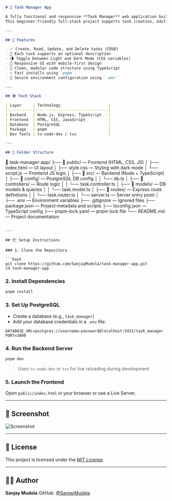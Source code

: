 
```markdown
# 📝 Task Manager App

A fully functional and responsive **Task Manager** web application built with a **TypeScript-based Node.js backend**, **PostgreSQL database**, and a clean **vanilla JavaScript frontend**.  
This beginner-friendly full-stack project supports task creation, editing, deletion, and dark mode — all implemented with best practices and modern tooling.

---

## 🚀 Features

- ✅ Create, Read, Update, and Delete tasks (CRUD)
- 📝 Each task supports an optional description
- 🌗 Toggle between Light and Dark Mode (CSS variables)
- 📱 Responsive UI with mobile-first design
- 🧩 Clean, modular code structure using TypeScript
- ⚡ Fast installs using `pnpm`
- 🔐 Secure environment configuration using `.env`

---

## 🛠️ Tech Stack

| Layer     | Technology                     |
|-----------|--------------------------------|
| Backend   | Node.js, Express, TypeScript   |
| Frontend  | HTML, CSS, JavaScript          |
| Database  | PostgreSQL                     |
| Package   | pnpm                           |
| Dev Tools | ts-node-dev / tsx              |

---

## 📂 Folder Structure

```

📁 task-manager-app/
├── 📂 public/                 — Frontend (HTML, CSS, JS)
│   ├── index.html             — UI layout
│   ├── style.css              — Styling with dark mode
│   └── script.js              — Frontend JS logic
│
├── 📂 src/                    — Backend (Node + TypeScript)
│   ├── 📂 config/             — PostgreSQL DB config
│   │   └── db.ts
│   ├── 📂 controllers/        — Route logic
│   │   └── task.controller.ts
│   ├── 📂 models/             — DB models & queries
│   │   └── task.model.ts
│   ├── 📂 routes/             — Express route definitions
│   │   └── task.router.ts
│   └── server.ts              — Server entry point
│
├── .env                      — Environment variables
├── .gitignore                — Ignored files
├── package.json              — Project metadata and scripts
├── tsconfig.json             — TypeScript config
├── pnpm-lock.yaml            — pnpm lock file
└── README.md                 — Project documentation


````

---

## 📦 Setup Instructions

### 1. Clone the Repository

```bash
git clone https://github.com/SanjayMudela/task-manager-app.git
cd task-manager-app
````

### 2. Install Dependencies

```bash
pnpm install
```

### 3. Set Up PostgreSQL

* Create a database (e.g., `task_manager`)
* Add your database credentials in a `.env` file:

```env
DATABASE_URL=postgres://username:password@localhost:5432/task_manager
PORT=3000
```

### 4. Run the Backend Server

```bash
pnpm dev
```

> Uses `ts-node-dev` or `tsx` for live reloading during development

### 5. Launch the Frontend

Open `public/index.html` in your browser or use a Live Server.

---

## 📸 Screenshot

![Screenshot](./066c888f-aafd-41a4-9544-02986cfa6fdc.png)

---

## 📜 License

This project is licensed under the [MIT License](https://choosealicense.com/licenses/mit/).

---

## 👨‍💻 Author

**Sanjay Mudela**
GitHub: [@SanjayMudela](https://github.com/SanjayMudela)

````

